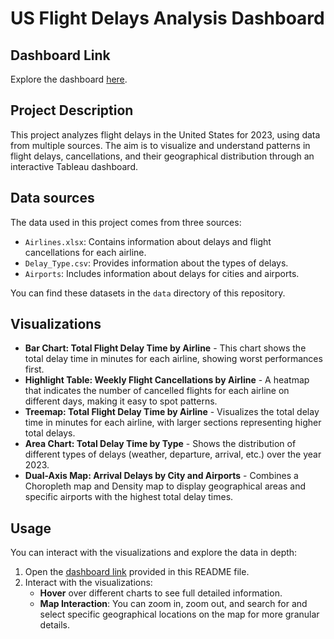 # US Flight Delays Analysis Dashboard

## Dashboard Link

Explore the dashboard [here](https://andrea-cas.github.io/tableau-dash/).

## Project Description

This project analyzes flight delays in the United States for 2023, using data from multiple sources. The aim is to visualize and understand patterns in flight delays, cancellations, and their geographical distribution through an interactive Tableau dashboard.

## Data sources

The data used in this project comes from three sources:

- `Airlines.xlsx`: Contains information about delays and flight cancellations for each airline.
- `Delay_Type.csv`: Provides information about the types of delays.
- `Airports`: Includes information about delays for cities and airports.

You can find these datasets in the `data` directory of this repository.

## Visualizations

- **Bar Chart: Total Flight Delay Time by Airline** - This chart shows the total delay time in minutes for each airline, showing worst performances first.
- **Highlight Table: Weekly Flight Cancellations by Airline** - A heatmap that indicates the number of cancelled flights for each airline on different days, making it easy to spot patterns.
- **Treemap: Total Flight Delay Time by Airline** - Visualizes the total delay time in minutes for each airline, with larger sections representing higher total delays.
- **Area Chart: Total Delay Time by Type** - Shows the distribution of different types of delays (weather, departure, arrival, etc.) over the year 2023.
- **Dual-Axis Map: Arrival Delays by City and Airports** - Combines a Choropleth map and Density map to display geographical areas and specific airports with the highest total delay times.

## Usage

You can interact with the visualizations and explore the data in depth:

1. Open the [dashboard link](https://andrea-cas.github.io/tableau-dash/) provided in this README file.
2. Interact with the visualizations:
   - **Hover** over different charts to see full detailed information.
   - **Map Interaction**: You can zoom in, zoom out, and search for and select specific geographical locations on the map for more granular details.
